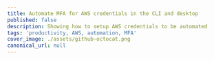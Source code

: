 ```yaml
---
title: Automate MFA for AWS credentials in the CLI and desktop
published: false
description: Showing how to setup AWS credentials to be automated
tags: 'productivity, AWS, automation, MFA'
cover_image: ./assets/github-octocat.png
canonical_url: null
---
```


